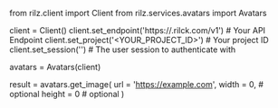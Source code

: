 from rilz.client import Client
from rilz.services.avatars import Avatars

client = Client()
client.set_endpoint('https://<REGION>.rilck.com/v1') # Your API Endpoint
client.set_project('<YOUR_PROJECT_ID>') # Your project ID
client.set_session('') # The user session to authenticate with

avatars = Avatars(client)

result = avatars.get_image(
    url = 'https://example.com',
    width = 0, # optional
    height = 0 # optional
)
